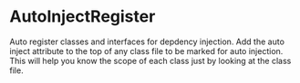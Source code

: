 # AutoInjectRegister
Auto register classes and interfaces for depdency injection. Add the auto inject attribute to the top of any class file to be marked for auto injection. This will help you know the scope of each class just by looking at the class file.
